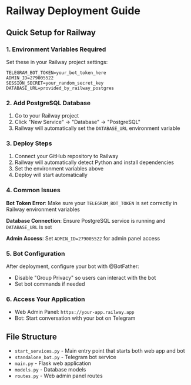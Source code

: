 # Railway Deployment Guide

## Quick Setup for Railway

### 1. Environment Variables Required

Set these in your Railway project settings:

```
TELEGRAM_BOT_TOKEN=your_bot_token_here
ADMIN_ID=279005522
SESSION_SECRET=your_random_secret_key
DATABASE_URL=provided_by_railway_postgres
```

### 2. Add PostgreSQL Database

1. Go to your Railway project
2. Click "New Service" → "Database" → "PostgreSQL"
3. Railway will automatically set the `DATABASE_URL` environment variable

### 3. Deploy Steps

1. Connect your GitHub repository to Railway
2. Railway will automatically detect Python and install dependencies
3. Set the environment variables above
4. Deploy will start automatically

### 4. Common Issues

**Bot Token Error**: Make sure your `TELEGRAM_BOT_TOKEN` is set correctly in Railway environment variables

**Database Connection**: Ensure PostgreSQL service is running and `DATABASE_URL` is set

**Admin Access**: Set `ADMIN_ID=279005522` for admin panel access

### 5. Bot Configuration

After deployment, configure your bot with @BotFather:
- Disable "Group Privacy" so users can interact with the bot
- Set bot commands if needed

### 6. Access Your Application

- Web Admin Panel: `https://your-app.railway.app`
- Bot: Start conversation with your bot on Telegram

## File Structure

- `start_services.py` - Main entry point that starts both web app and bot
- `standalone_bot.py` - Telegram bot service
- `main.py` - Flask web application
- `models.py` - Database models
- `routes.py` - Web admin panel routes